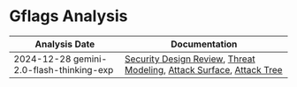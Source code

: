 # Gflags Analysis
| Analysis Date | Documentation |
|---------------|---------------|
| 2024-12-28 gemini-2.0-flash-thinking-exp | [Security Design Review](gflags/gflags/2024-12-28-gemini-2.0-flash-thinking-exp/sec-design.md), [Threat Modeling](gflags/gflags/2024-12-28-gemini-2.0-flash-thinking-exp/threat-modeling.md), [Attack Surface](gflags/gflags/2024-12-28-gemini-2.0-flash-thinking-exp/attack-surface.md), [Attack Tree](gflags/gflags/2024-12-28-gemini-2.0-flash-thinking-exp/attack-tree.md) |